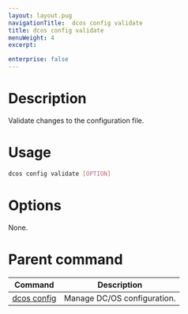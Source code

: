 ```yaml
---
layout: layout.pug
navigationTitle:  dcos config validate
title: dcos config validate
menuWeight: 4
excerpt:

enterprise: false
---
```


<!-- This source repo for this topic is https://github.com/dcos/dcos-docs -->


# Description
Validate changes to the configuration file.

# Usage

```bash
dcos config validate [OPTION]
```

# Options

None.

# Parent command

| Command | Description |
|---------|-------------|
| [dcos config](/1.11/cli/command-reference/dcos-config/) |  Manage DC/OS configuration. |

